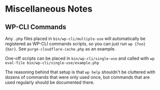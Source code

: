 # Miscellaneous Notes

## WP-CLI Commands

Any `.php` files placed in `bin/wp-cli/multiple-use` will automatically be registered as WP-CLI commands scripts, so you can just run `wp {foo} {bar}`. See `purge-cloudflare-cache.php` as an example.

One-off scripts can be placed in `bin/wp-cli/single-use` and called with `wp eval-file bin/wp-cli/single-use/example.php`

The reasoning behind that setup is that `wp help` shouldn't be cluttered with dozens of commands that were only used once, but commands that are used regularly should be documented there.
